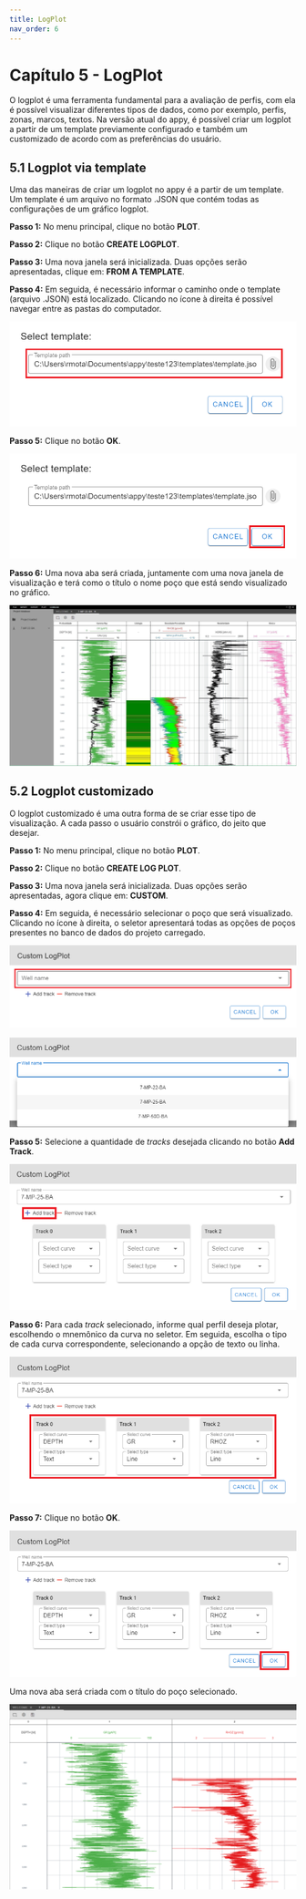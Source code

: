```yaml
---
title: LogPlot
nav_order: 6
---
```


# Capítulo 5 - LogPlot

O logplot é uma ferramenta fundamental para a avaliação de perfis, com
ela é possível visualizar diferentes tipos de dados, como por exemplo,
perfis, zonas, marcos, textos. Na versão atual do appy, é possível criar
um logplot a partir de um template previamente configurado e também um
customizado de acordo com as preferências do usuário.

## 5.1 Logplot via template

Uma das maneiras de criar um logplot no appy é a partir de um template.
Um template é um arquivo no formato .JSON que contém todas as
configurações de um gráfico logplot.

**Passo 1:** No menu principal, clique no botão **PLOT**.

**Passo 2:** Clique no botão **CREATE LOGPLOT**.

**Passo 3:** Uma nova janela será inicializada. Duas opções serão
apresentadas, clique em: **FROM A TEMPLATE**.

**Passo 4:** Em seguida, é necessário informar o caminho onde o template
(arquivo .JSON) está localizado. Clicando no ícone à direita é possível
navegar entre as pastas do computador.

![](data/images/image21.png)

**Passo 5:** Clique no botão **OK**.

![](data/images/image26.png)

**Passo 6:** Uma nova aba será criada, juntamente com uma nova janela de
visualização e terá como o título o nome poço que está sendo visualizado
no gráfico.

![](data/images/image24.jpg)

## 5.2 Logplot customizado

O logplot customizado é uma outra forma de se criar esse tipo de
visualização. A cada passo o usuário constrói o gráfico, do jeito que
desejar.

**Passo 1:** No menu principal, clique no botão **PLOT**.

**Passo 2:** Clique no botão **CREATE LOG PLOT**.

**Passo 3:** Uma nova janela será inicializada. Duas opções serão
apresentadas, agora clique em: **CUSTOM**.

**Passo 4:** Em seguida, é necessário selecionar o poço que será
visualizado. Clicando no ícone à direita, o seletor apresentará todas as
opções de poços presentes no banco de dados do projeto carregado.

![](data/images/image25.png)

![](data/images/image1.png)

**Passo 5:** Selecione a quantidade de _tracks_ desejada clicando no
botão **Add Track**.

![](data/images/image4.png)

**Passo 6:** Para cada _track_ selecionado, informe qual perfil deseja
plotar, escolhendo o mnemônico da curva no seletor. Em seguida, escolha
o tipo de cada curva correspondente, selecionando a opção de texto ou
linha.

![](data/images/image14.png)

**Passo 7:** Clique no botão **OK**.

![](data/images/image13.png)

Uma nova aba será criada com o título do poço selecionado.

![](data/images/image12.png)
